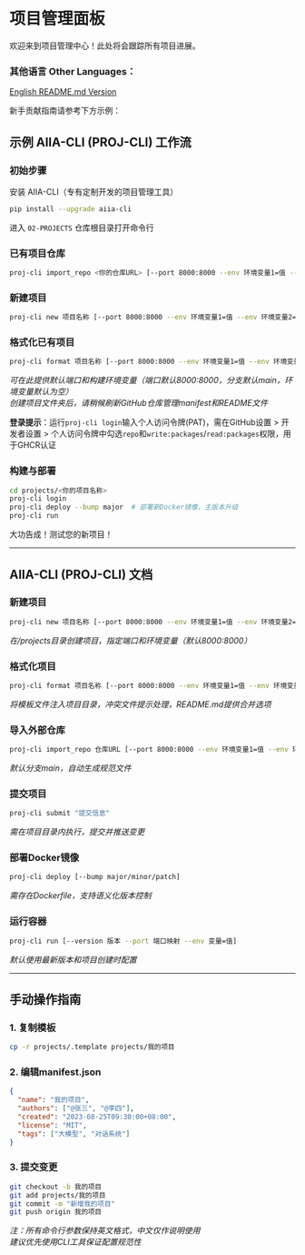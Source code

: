 # 项目管理面板  
欢迎来到项目管理中心！此处将会跟踪所有项目进展。

### 其他语言 Other Languages：
[English README.md Version](https://github.com/SJTU-AIIA/02-PROJECTS/blob/main/locales/EN-US/README.md)

新手贡献指南请参考下方示例：

## 示例 AIIA-CLI (PROJ-CLI) 工作流  
### 初始步骤  
安装 AIIA-CLI（专有定制开发的项目管理工具）  
```bash  
pip install --upgrade aiia-cli  
```  
进入 `02-PROJECTS` 仓库根目录打开命令行  

### 已有项目仓库  
```bash  
proj-cli import_repo <你的仓库URL> [--port 8000:8000 --env 环境变量1=值 --env 环境变量2=值 --branch 分支]  
```  

### 新建项目  
```bash  
proj-cli new 项目名称 [--port 8000:8000 --env 环境变量1=值 --env 环境变量2=值]  
```  

### 格式化已有项目  
```bash  
proj-cli format 项目名称 [--port 8000:8000 --env 环境变量1=值 --env 环境变量2=值]  
```  
*可在此提供默认端口和构建环境变量（端口默认8000:8000，分支默认main，环境变量默认为空）*  
*创建项目文件夹后，请稍候刷新GitHub仓库管理manifest和README文件*  

**登录提示**：运行`proj-cli login`输入个人访问令牌(PAT)，需在GitHub设置 > 开发者设置 > 个人访问令牌中勾选`repo`和`write:packages`/`read:packages`权限，用于GHCR认证  

### 构建与部署  
```bash  
cd projects/<你的项目名称>  
proj-cli login  
proj-cli deploy --bump major  # 部署新Docker镜像，主版本升级  
proj-cli run  
```  
大功告成！测试您的新项目！  

---

## AIIA-CLI (PROJ-CLI) 文档  
### 新建项目  
```bash  
proj-cli new 项目名称 [--port 8000:8000 --env 环境变量1=值 --env 环境变量2=值]  
```  
*在/projects目录创建项目，指定端口和环境变量（默认8000:8000）*  

### 格式化项目  
```bash  
proj-cli format 项目名称 [--port 8000:8000 --env 环境变量1=值 --env 环境变量2=值]  
```  
*将模板文件注入项目目录，冲突文件提示处理，README.md提供合并选项*  

### 导入外部仓库  
```bash  
proj-cli import_repo 仓库URL [--port 8000:8000 --env 环境变量1=值 --env 环境变量2=值 --branch 分支]  
```  
*默认分支main，自动生成规范文件*  

### 提交项目  
```bash  
proj-cli submit "提交信息"  
```  
*需在项目目录内执行，提交并推送变更*  

### 部署Docker镜像  
```bash  
proj-cli deploy [--bump major/minor/patch]  
```  
*需存在Dockerfile，支持语义化版本控制*  

### 运行容器  
```bash  
proj-cli run [--version 版本 --port 端口映射 --env 变量=值]  
```  
*默认使用最新版本和项目创建时配置*  

---

## 手动操作指南  
### 1. 复制模板  
```bash  
cp -r projects/.template projects/我的项目  
```  
### 2. 编辑manifest.json  
```json  
{
  "name": "我的项目",
  "authors": ["@张三", "@李四"],
  "created": "2023-08-25T09:30:00+08:00", 
  "license": "MIT",
  "tags": ["大模型", "对话系统"]
}  
```  
### 3. 提交变更  
```bash  
git checkout -b 我的项目  
git add projects/我的项目  
git commit -m "新增我的项目"  
git push origin 我的项目  
```  

*注：所有命令行参数保持英文格式，中文仅作说明使用*  
*建议优先使用CLI工具保证配置规范性*